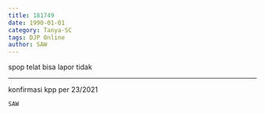 ```yaml
---
title: 181749
date: 1990-01-01
category: Tanya-SC
tags: DJP Online
author: SAW
---
```


spop telat bisa lapor tidak

---

konfirmasi kpp per 23/2021

`SAW`

